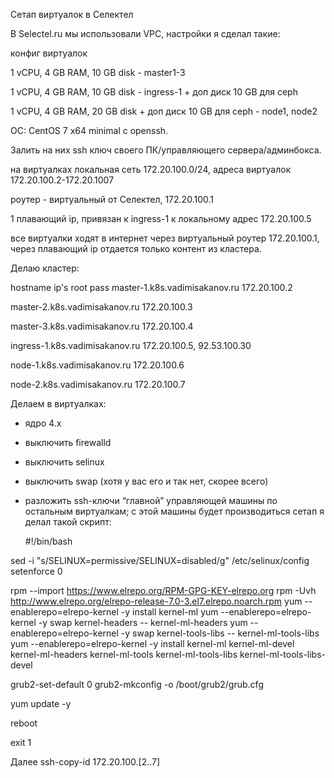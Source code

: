 Сетап виртуалок в Селектел

В Selectel.ru мы использовали VPC, настройки я сделал такие:

конфиг виртуалок

1 vCPU, 4 GB RAM, 10 GB disk - master1-3

1 vCPU, 4 GB RAM, 10 GB disk - ingress-1 + доп диск 10 GB для ceph

1 vCPU, 4 GB RAM, 20 GB disk + доп диск 10 GB для ceph - node1, node2

ОС: CentOS 7 x64 minimal с openssh.

Залить на них ssh ключ своего ПК/управляющего сервера/админбокса.

на виртуалках локальная сеть 172.20.100.0/24, адреса виртуалок 172.20.100.2-172.20.1007

роутер - виртуальный от Селектел, 172.20.100.1

1 плавающий ip, привязан к ingress-1 к локальному адрес 172.20.100.5

все виртуалки ходят в интернет через виртуальный роутер 172.20.100.1, через плавающий ip отдается только контент из кластера.

Делаю кластер:

hostname
ip's
root pass
master-1.k8s.vadimisakanov.ru
172.20.100.2


master-2.k8s.vadimisakanov.ru
172.20.100.3


master-3.k8s.vadimisakanov.ru
172.20.100.4


ingress-1.k8s.vadimisakanov.ru
172.20.100.5, 92.53.100.30


node-1.k8s.vadimisakanov.ru
172.20.100.6


node-2.k8s.vadimisakanov.ru
172.20.100.7




Делаем в виртуалках:
- ядро 4.х
- выключить firewalld
- выключить selinux
- выключить swap (хотя у вас его и так нет, скорее всего)
- разложить ssh-ключи “главной” управляющей машины по остальным виртуалкам; с этой машины будет производиться сетап
я делал такой скрипт:


	#!/bin/bash

sed -i "s/SELINUX=permissive/SELINUX=disabled/g" /etc/selinux/config
setenforce 0

rpm --import https://www.elrepo.org/RPM-GPG-KEY-elrepo.org
rpm -Uvh http://www.elrepo.org/elrepo-release-7.0-3.el7.elrepo.noarch.rpm 
yum --enablerepo=elrepo-kernel -y install kernel-ml
yum --enablerepo=elrepo-kernel -y swap kernel-headers -- kernel-ml-headers
yum --enablerepo=elrepo-kernel -y swap kernel-tools-libs -- kernel-ml-tools-libs
yum --enablerepo=elrepo-kernel -y install kernel-ml kernel-ml-devel kernel-ml-headers kernel-ml-tools kernel-ml-tools-libs kernel-ml-tools-libs-devel

grub2-set-default 0
grub2-mkconfig -o /boot/grub2/grub.cfg

yum update -y

reboot

exit 1

Далее
ssh-copy-id 172.20.100.[2..7]

